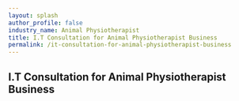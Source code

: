 ```yaml
---
layout: splash 
author_profile: false 
industry_name: Animal Physiotherapist
title: I.T Consultation for Animal Physiotherapist Business
permalink: /it-consultation-for-animal-physiotherapist-business
---
```


## I.T Consultation for Animal Physiotherapist Business